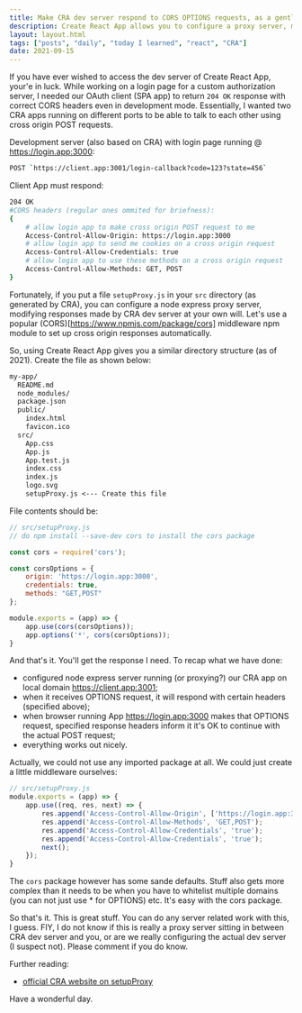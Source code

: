 ```yaml
---
title: Make CRA dev server respond to CORS OPTIONS requests, as a gentleman should
description: Create React App allows you to configure a proxy server, modifying responses it makes. This can be useful for a lot of things, we'll use it to set up cross origin communication between two CRA apps running on same machine, different local domains. 
layout: layout.html
tags: ["posts", "daily", "today I learned", "react", "CRA"]
date: 2021-09-15
---
```


If you have ever wished to access the dev server of Create React App, your'e in luck. While working on a login page for a custom authorization server, I needed our OAuth client (SPA app) to return `204 OK` response with correct CORS headers even in development mode. Essentially, I wanted two CRA apps running on different ports to be able to talk to each other using cross origin POST requests. 

Development server (also based on CRA) with login page running @ https://login.app:3000:
```bash
POST `https://client.app:3001/login-callback?code=123?state=456`
```

Client App must respond:
```bash
204 OK
#CORS headers (regular ones ommited for briefness): 
{
    # allow login app to make cross origin POST request to me
    Access-Control-Allow-Origin: https://login.app:3000 
    # allow login app to send me cookies on a cross origin request
    Access-Control-Allow-Credentials: true 
    # allow login app to use these methods on a cross origin request
    Access-Control-Allow-Methods: GET, POST
}

```

Fortunately, if you put a file `setupProxy.js` in your `src` directory (as generated by CRA), you can configure a node express proxy server, modifying responses made by CRA dev server at your own will. Let's use a popular (CORS)[https://www.npmjs.com/package/cors] middleware npm module to set up cross origin responses automatically. 

So, using Create React App gives you a similar directory structure (as of 2021). Create the file as shown below:
```txt
my-app/
  README.md
  node_modules/
  package.json
  public/
    index.html
    favicon.ico
  src/
    App.css
    App.js
    App.test.js
    index.css
    index.js
    logo.svg
    setupProxy.js <--- Create this file
```

File contents should be:
```js
// src/setupProxy.js
// do npm install --save-dev cors to install the cors package

const cors = require('cors');

const corsOptions = {
	origin: 'https://login.app:3000',
	credentials: true,
    methods: "GET,POST"
};

module.exports = (app) => {
    app.use(cors(corsOptions));
	app.options('*', cors(corsOptions));
}

```

And that's it. You'll get the response I need. To recap what we have done:

- configured node express server running (or proxying?) our CRA app on local domain https://client.app:3001;
- when it receives OPTIONS request, it will respond with certain headers (specified above);
- when browser running App https://login.app:3000 makes that OPTIONS request, specified response headers inform it it's OK to continue with the actual POST request;
- everything works out nicely.

Actually, we could not use any imported package at all. We could just create a little middleware ourselves:

```js
// src/setupProxy.js
module.exports = (app) => {
    app.use((req, res, next) => {
        res.append('Access-Control-Allow-Origin', ['https://login.app:3000']);
        res.append('Access-Control-Allow-Methods', 'GET,POST');
        res.append('Access-Control-Allow-Credentials', 'true');
        res.append('Access-Control-Allow-Credentials', 'true');
        next();
    });
}
```

The `cors` package however has some sande defaults. Stuff also gets more complex than it needs to be when you have to whitelist multiple domains (you can not just use * for OPTIONS) etc. It's easy with the cors package. 

So that's it. This is great stuff. You can do any server related work with this, I guess. FIY, I do not know if this is really a proxy server sitting in between CRA dev server and you, or are we really configuring the actual dev server (I suspect not). Please comment if you do know. 

Further reading:
- [official CRA website on setupProxy](https://create-react-app.dev/docs/proxying-api-requests-in-development/)

Have a wonderful day.